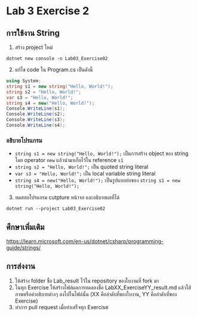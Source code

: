 # Lab 3 Exercise 2

## การใช้งาน String  

1. สร้าง project ใหม่

```
dotnet new console -n Lab03_Exercise02
```

2. แก้ไข code ใน Program.cs เป็นดังนี้

```cs
using System;
string s1 = new string("Hello, World!");
string s2 = "Hello, World!";
var s3 = "Hello, World!";
string s4 = new("Hello, World!");
Console.WriteLine(s1);
Console.WriteLine(s2);
Console.WriteLine(s3);
Console.WriteLine(s4);
```

### อธิบายโปรแกรม
- `string s1 = new string("Hello, World!");` เป็นการสร้าง object ของ string โดย operator `new` แล้วนำมาเก็บไว้ใน reference `s1`
- `string s2 = "Hello, World!";` เป็น quoted string literal 
- `var s3 = "Hello, World!";`  เป็น local variable string literal
- `string s4 = new("Hello, World!");` เป็นรูปแบบย่อของ `string s1 = new string("Hello, World!");`
3. ทดสอบโปรแกรม cutpture หน้าจอ และอธิบายผลที่ได้

```
dotnet run --project Lab03_Exercise02
```

## ศึกษาเพิ่มเติม

https://learn.microsoft.com/en-us/dotnet/csharp/programming-guide/strings/

## การส่งงาน

1. ให้สร้าง folder ชื่อ Lab_result ไว้ใน repository ของใบงานที่ fork มา
2. ในทุก Exercise ให้สร้างไฟล์ผลการทดลองชื่อ LabXX_ExerciseYY_result.md แล้วใส้ภาพหรือคำอธิบายต่างๆ ลงไปในไฟล์นั้น (XX คือลำดับที่ของใบงาน, YY คือลำดับที่ของ Exercise)
3. ทำการ pull request เมื่อทำเสร็จทุก Exercise 
